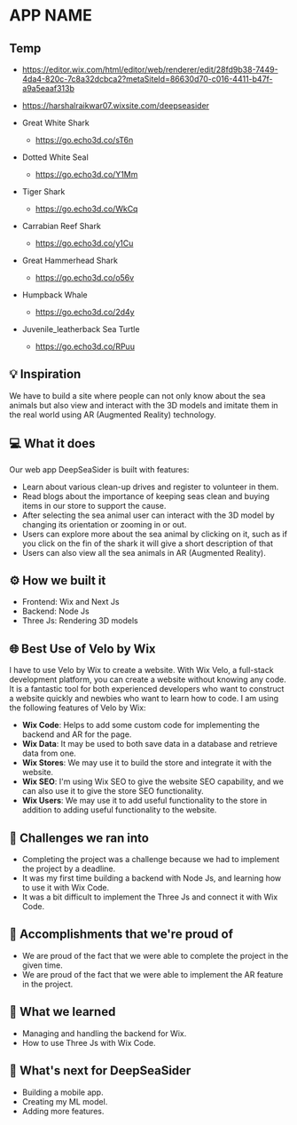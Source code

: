 # APP NAME

## Temp
- https://editor.wix.com/html/editor/web/renderer/edit/28fd9b38-7449-4da4-820c-7c8a32dcbca2?metaSiteId=86630d70-c016-4411-b47f-a9a5eaaf313b

- https://harshalraikwar07.wixsite.com/deepseasider

- Great White Shark
    - https://go.echo3d.co/sT6n
- Dotted White Seal
    - https://go.echo3d.co/Y1Mm
- Tiger Shark
    - https://go.echo3d.co/WkCq
- Carrabian Reef Shark
    - https://go.echo3d.co/y1Cu
- Great Hammerhead Shark
    - https://go.echo3d.co/o56v
- Humpback Whale
    - https://go.echo3d.co/2d4y
- Juvenile_leatherback Sea Turtle
    - https://go.echo3d.co/RPuu

## 💡 Inspiration

We have to build a site where people can not only know about the sea animals but also view and interact with the 3D models and imitate them in the real world using AR (Augmented Reality) technology.

## 💻 What it does

Our web app DeepSeaSider is built with features:

- Learn about various clean-up drives and register to volunteer in them.
- Read blogs about the importance of keeping seas clean and buying items in our store to support the cause.
- After selecting the sea animal user can interact with the 3D model by changing its orientation or zooming in or out.
- Users can explore more about the sea animal by clicking on it, such as if you click on the fin of the shark it will give a short description of that
- Users can also view all the sea animals in AR (Augmented Reality).

## ⚙️ How we built it

<!-- - ML: Microsoft Cloud(Azure) -->
- Frontend: Wix and Next Js
- Backend: Node Js
- Three Js: Rendering 3D models

## 🌐 Best Use of Velo by Wix

I have to use Velo by Wix to create a website. With Wix Velo, a full-stack development platform, you can create a website without knowing any code. It is a fantastic tool for both experienced developers who want to construct a website quickly and newbies who want to learn how to code. I am using the following features of Velo by Wix:

- **Wix Code**: Helps to add some custom code for implementing the backend and AR for the page.
- **Wix Data**: It may be used to both save data in a database and retrieve data from one.
- **Wix Stores**: We may use it to build the store and integrate it with the website.
- **Wix SEO**: I'm using Wix SEO to give the website SEO capability, and we can also use it to give the store SEO functionality.
- **Wix Users**: We may use it to add useful functionality to the store in addition to adding useful functionality to the website.

<!-- ## ☁ Best Use of Microsoft Cloud for Your Community

I am using Microsoft Azure to train my ML model to find out the specie of animals. I am training my model with Azure Notebooks. My dataset is kept in Azure Blob Storage. I am obtaining the user's image using Azure Cognitive Services. My model was really simple to deploy and train thanks to Microsoft Azure. -->

## 🧠 Challenges we ran into

- Completing the project was a challenge because we had to implement the project by a deadline.
- It was my first time building a backend with Node Js, and learning how to use it with Wix Code.
- It was a bit difficult to implement the Three Js and connect it with Wix Code.

## 🏅 Accomplishments that we're proud of

- We are proud of the fact that we were able to complete the project in the given time.
- We are proud of the fact that we were able to implement the AR feature in the project.
<!-- - We are proud of the fact that we were able to build a custom backend with Azure for the web app. -->

## 📖 What we learned

<!-- - How to train a model in Azure. -->
- Managing and handling the backend for Wix.
- How to use Three Js with Wix Code.

## 🚀 What's next for DeepSeaSider

- Building a mobile app.
- Creating my ML model.
- Adding more features.
